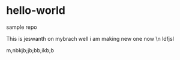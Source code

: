 # hello-world
sample repo

This is jeswanth on mybrach
well i am making new one now
\n
ldfjsl

m,nbkjb;jb;bb;ikb;b
